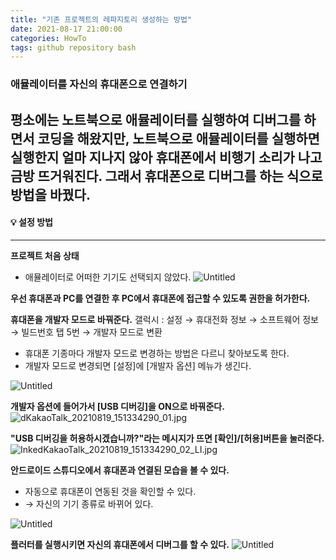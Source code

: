 ```yaml
---
title: "기존 프로젝트의 레파지토리 생성하는 방법"
date: 2021-08-17 21:00:00
categories: HowTo
tags: github repository bash
---
```


### 애뮬레이터를 자신의 휴대폰으로 연결하기

평소에는 노트북으로 애뮬레이터를 실행하여 디버그를 하면서 코딩을 해왔지만, 
노트북으로 애뮬레이터를 실행하면 실행한지 얼마 지나지 않아 휴대폰에서 비행기 소리가 나고 금방 뜨거워진다.
그래서 휴대폰으로 디버그를 하는 식으로 방법을 바꿨다.
---

#### 💡 설정 방법
---

**프로젝트 처음 상태**
- <no device selected> 애뮬레이터로 어떠한 기기도 선택되지 않았다.
![Untitled](https://res.cloudinary.com/code9b2n/image/upload/v1629357532/howto/%EC%95%A0%EB%AE%AC%EB%A0%88%EC%9D%B4%ED%84%B0%EB%A5%BC_%EC%9E%90%EC%8B%A0%EC%9D%98_%ED%9C%B4%EB%8C%80%ED%8F%B0%EC%9C%BC%EB%A1%9C_%EC%97%B0%EA%B2%B0%ED%95%98%EA%B8%B0.png)



**우선 휴대폰과 PC를 연결한 후 PC에서 휴대폰에 접근할 수 있도록 권한을 허가한다.**



**휴대폰을 개발자 모드로 바꿔준다.**
갤럭시 : 설정 → 휴대전화 정보 → 소프트웨어 정보 → 빌드번호 탭 5번 → 개발자 모드로 변환
- 휴대폰 기종마다 개발자 모드로 변경하는 방법은 다르니 찾아보도록 한다.
- 개발자 모드로 변경되면 [설정]에 [개발자 옵션] 메뉴가 생긴다.

![Untitled](https://res.cloudinary.com/code9b2n/image/upload/v1629357532/howto/%EC%95%A0%EB%AE%AC%EB%A0%88%EC%9D%B4%ED%84%B0%EB%A5%BC_%EC%9E%90%EC%8B%A0%EC%9D%98_%ED%9C%B4%EB%8C%80%ED%8F%B0%EC%9C%BC%EB%A1%9C_%EC%97%B0%EA%B2%B0%ED%95%98%EA%B8%B01.png)



**개발자 옵션에 들어가서 [USB 디버깅]을 ON으로 바꿔준다.**
![dKakaoTalk_20210819_151334290_01.jpg](https://res.cloudinary.com/code9b2n/image/upload/v1629357532/howto/%EC%95%A0%EB%AE%AC%EB%A0%88%EC%9D%B4%ED%84%B0%EB%A5%BC_%EC%9E%90%EC%8B%A0%EC%9D%98_%ED%9C%B4%EB%8C%80%ED%8F%B0%EC%9C%BC%EB%A1%9C_%EC%97%B0%EA%B2%B0%ED%95%98%EA%B8%B02.jpg)



**"USB 디버깅을 허용하시겠습니까?"라는 메시지가 뜨면 [확인]/[허용]버튼을 눌러준다.**
![InkedKakaoTalk_20210819_151334290_02_LI.jpg](https://res.cloudinary.com/code9b2n/image/upload/v1629357533/howto/%EC%95%A0%EB%AE%AC%EB%A0%88%EC%9D%B4%ED%84%B0%EB%A5%BC_%EC%9E%90%EC%8B%A0%EC%9D%98_%ED%9C%B4%EB%8C%80%ED%8F%B0%EC%9C%BC%EB%A1%9C_%EC%97%B0%EA%B2%B0%ED%95%98%EA%B8%B03.jpg)



**안드로이드 스튜디오에서 휴대폰과 연결된 모습을 볼 수 있다.**
- 자동으로 휴대폰이 연동된 것을 확인할 수 있다.
- <no device selected> → 자신의 기기 종류로 바뀌어 있다.

![Untitled](https://res.cloudinary.com/code9b2n/image/upload/v1629357532/howto/%EC%95%A0%EB%AE%AC%EB%A0%88%EC%9D%B4%ED%84%B0%EB%A5%BC_%EC%9E%90%EC%8B%A0%EC%9D%98_%ED%9C%B4%EB%8C%80%ED%8F%B0%EC%9C%BC%EB%A1%9C_%EC%97%B0%EA%B2%B0%ED%95%98%EA%B8%B04.png)



**플러터를 실행시키면 자신의 휴대폰에서 디버그를 할 수 있다.**
![Untitled](https://res.cloudinary.com/code9b2n/image/upload/v1629357533/howto/%EC%95%A0%EB%AE%AC%EB%A0%88%EC%9D%B4%ED%84%B0%EB%A5%BC_%EC%9E%90%EC%8B%A0%EC%9D%98_%ED%9C%B4%EB%8C%80%ED%8F%B0%EC%9C%BC%EB%A1%9C_%EC%97%B0%EA%B2%B0%ED%95%98%EA%B8%B05.png)